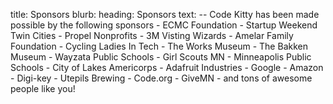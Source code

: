 title: Sponsors
blurb:
  heading: Sponsors
  text: --
    Code Kitty has been made possible by the following sponsors
    - ECMC Foundation
    - Startup Weekend Twin Cities
    - Propel Nonprofits
    - 3M Visting Wizards
    - Amelar Family Foundation
    - Cycling Ladies In Tech
    - The Works Museum
    - The Bakken Museum
    - Wayzata Public Schools
    - Girl Scouts MN
    - Minneapolis Public Schools
    - City of Lakes Americorps
    - Adafruit Industries
    - Google
    - Amazon
    - Digi-key
    - Utepils Brewing
    - Code.org
    - GiveMN
    - and tons of awesome people like you!